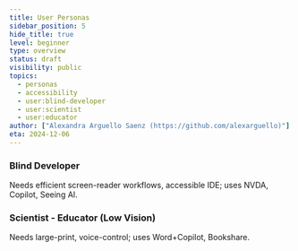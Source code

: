 ```yaml
---
title: User Personas
sidebar_position: 5
hide_title: true
level: beginner
type: overview
status: draft
visibility: public
topics:
  - personas
  - accessibility
  - user:blind-developer
  - user:scientist
  - user:educator
author: ["Alexandra Arguello Saenz (https://github.com/alexarguello)"]
eta: 2024-12-06
---
```


### Blind Developer  
Needs efficient screen-reader workflows, accessible IDE; uses NVDA, Copilot, Seeing AI.

### Scientist - Educator (Low Vision)  
Needs large-print, voice-control; uses Word+Copilot, Bookshare.
